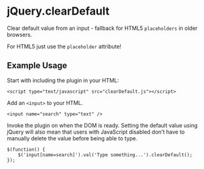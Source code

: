 jQuery.clearDefault
===================

Clear default value from an input - fallback for HTML5 `placeholders` in older browsers.

For HTML5 just use the `placeholder` attribute!

Example Usage
-------------

Start with including the plugin in your HTML:

    <script type="text/javascript" src="clearDefault.js"></script>
    
Add an `<input>` to your HTML.

    <input name="search" type="text" />
    
Invoke the plugin on when the DOM is ready. Setting the default value using jQuery will also mean that users with JavaScript disabled don't have to manually delete the value before being able to type.

    $(function() {
        $('input[name=search]').val('Type something...').clearDefault();
    });